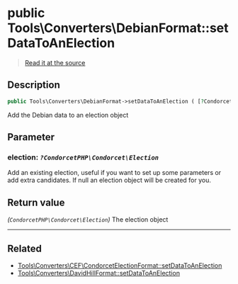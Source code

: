 # public Tools\Converters\DebianFormat::setDataToAnElection

> [Read it at the source](https://github.com/julien-boudry/Condorcet/blob/master/src/Tools/Converters/DebianFormat.php#L56)

## Description    

```php
public Tools\Converters\DebianFormat->setDataToAnElection ( [?CondorcetPHP\Condorcet\Election $election = null] ): CondorcetPHP\Condorcet\Election
```

Add the Debian data to an election object

## Parameter

### **election:** *`?CondorcetPHP\Condorcet\Election`*   
Add an existing election, useful if you want to set up some parameters or add extra candidates. If null an election object will be created for you.    


## Return value   

*(`CondorcetPHP\Condorcet\Election`)* The election object


---------------------------------------

## Related

* [Tools\Converters\CEF\CondorcetElectionFormat::setDataToAnElection](/Docs/api-reference/Tools_Converters_CEF_CondorcetElectionFormat%20Class/Tools_Converters_CEF_CondorcetElectionFormat--setDataToAnElection().md)    
* [Tools\Converters\DavidHillFormat::setDataToAnElection](/Docs/api-reference/Tools_Converters_DavidHillFormat%20Class/Tools_Converters_DavidHillFormat--setDataToAnElection().md)    
